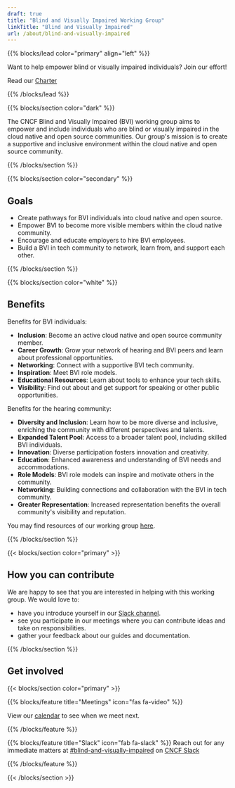 ```yaml
---
draft: true
title: "Blind and Visually Impaired Working Group"
linkTitle: "Blind and Visually Impaired"
url: /about/blind-and-visually-impaired
---
```


{{% blocks/lead color="primary" align="left" %}}

Want to help empower blind or visually impaired individuals? Join our effort!

Read our [Charter](https://github.com/cncf/tag-contributor-strategy/tree/main/blind-and-visually-impaired)

{{% /blocks/lead %}}

<div class="section-group">

{{% blocks/section color="dark" %}}

The CNCF Blind and Visually Impaired (BVI) working group aims to empower and include individuals who are blind or visually impaired in the cloud native and open source communities.
Our group's mission is to create a supportive and inclusive environment within the cloud native and open source community.

{{% /blocks/section %}}

</div>
<div class="section-group">

{{% blocks/section color="secondary" %}}

## Goals

<div class="text-left">

- Create pathways for BVI individuals into cloud native and open source.
- Empower BVI to become more visible members within the cloud native community.
- Encourage and educate employers to hire BVI employees.
- Build a BVI in tech community to network, learn from, and support each other.

</div>

{{% /blocks/section %}}

</div>
<div class="section-group">

{{% blocks/section color="white" %}}

## Benefits

<div class="text-left">

Benefits for BVI individuals:

- **Inclusion**: Become an active cloud native and open source community member.
- **Career Growth**: Grow your network of hearing and BVI peers and learn about professional opportunities.
- **Networking**: Connect with a supportive BVI tech community.
- **Inspiration**: Meet BVI role models.
- **Educational Resources**: Learn about tools to enhance your tech skills.
- **Visibility**: Find out about and get support for speaking or other public opportunities.

Benefits for the hearing community:

- **Diversity and Inclusion**: Learn how to be more diverse and inclusive, enriching the community with different perspectives and talents.
- **Expanded Talent Pool**: Access to a broader talent pool, including skilled BVI individuals.
- **Innovation**: Diverse participation fosters innovation and creativity.
- **Education**: Enhanced awareness and understanding of BVI needs and accommodations.
- **Role Models**: BVI role models can inspire and motivate others in the community.
- **Networking**: Building connections and collaboration with the BVI in tech community.
- **Greater Representation**: Increased representation benefits the overall community's visibility and reputation.

You may find resources of our working group [here](/accessibility/).

</div>

{{% /blocks/section %}}

</div>

<div class="section-group">
{{< blocks/section color="primary" >}}

## How you can contribute

<div class="text-left">

We are happy to see that you are interested in helping with this working group. We would love to:

- have you introduce yourself in our [Slack channel](https://cloud-native.slack.com/archives/C05BYNK8A3V).
- see you participate in our meetings where you can contribute ideas and take on responsibilities.
- gather your feedback about our guides and documentation.

</div>

{{% /blocks/section %}}

</div>

<div class="section-group">

## Get involved

{{< blocks/section color="primary" >}}

{{% blocks/feature title="Meetings" icon="fas fa-video" %}}

<div>

View our [calendar](https://tockify.com/cncf.public.events/monthly?search=blind%20and%20visually%20impaired) to see when we meet next.

</div>

{{% /blocks/feature %}}

{{% blocks/feature title="Slack" icon="fab fa-slack" %}}
Reach out for any immediate matters at [#blind-and-visually-impaired](https://cloud-native.slack.com/archives/C07CPG6AFC7) on [CNCF Slack](https://slack.cncf.io)

{{% /blocks/feature %}}

{{< /blocks/section >}}

</div>
